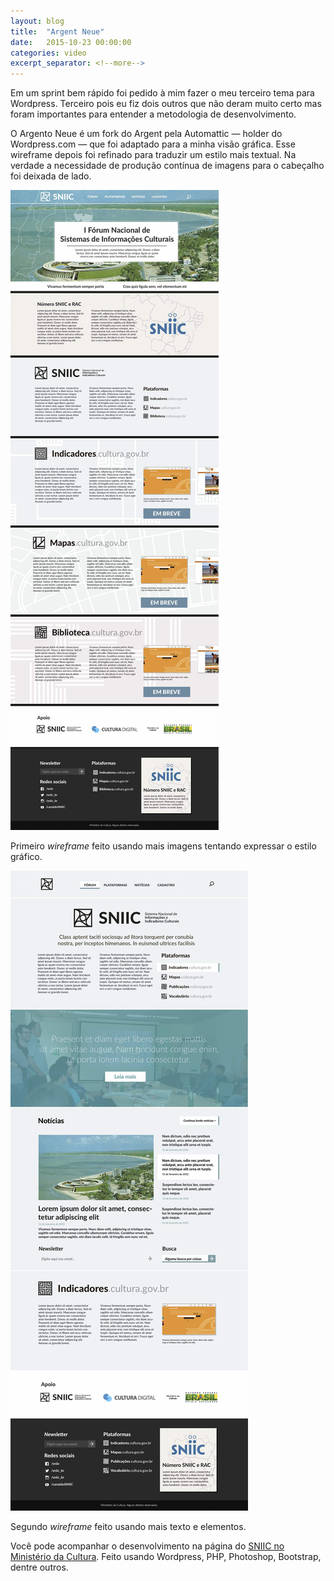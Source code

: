 ```yaml
---
layout: blog
title:  "Argent Neue"
date:   2015-10-23 00:00:00
categories: video
excerpt_separator: <!--more-->
---
```


Em um sprint bem rápido foi pedido à mim fazer o meu terceiro tema para Wordpress. Terceiro pois eu fiz dois outros que não deram muito certo mas foram importantes para entender a metodologia de desenvolvimento.

O Argento Neue é um fork do Argent pela Automattic — holder do Wordpress.com — que foi adaptado para a minha visão gráfica. Esse wireframe depois foi refinado para traduzir um estilo mais textual. Na verdade a necessidade de produção contínua de imagens para o cabeçalho foi deixada de lado.

[<img src="/assets/argent-v01.jpeg" class="img-responsive" style="margin-top:0 !important;"/>]("/assets/argent-v01.png")

Primeiro <em>wireframe</em> feito usando mais imagens tentando expressar o estilo gráfico.

[<img src="/assets/argent-wireframe.jpeg" class="img-responsive"/>]("/assets/argent-wireframe.png")

Segundo <em>wireframe</em> feito usando mais texto e elementos.


Você pode acompanhar o desenvolvimento na página do <a href="http://sniic.cultura.gov.br/" target="_blank">SNIIC no Ministério da Cultura</a>. Feito usando Wordpress, PHP, Photoshop, Bootstrap, dentre outros.

